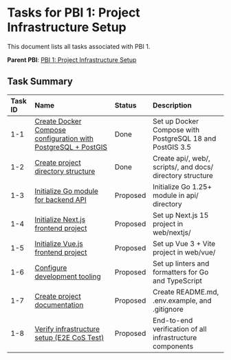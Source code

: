 # Tasks for PBI 1: Project Infrastructure Setup

This document lists all tasks associated with PBI 1.

**Parent PBI**: [PBI 1: Project Infrastructure Setup](./prd.md)

## Task Summary

| Task ID | Name | Status | Description |
| :------ | :--- | :------ | :---------- |
| 1-1 | [Create Docker Compose configuration with PostgreSQL + PostGIS](./1-1.md) | Done | Set up Docker Compose with PostgreSQL 18 and PostGIS 3.5 |
| 1-2 | [Create project directory structure](./1-2.md) | Done | Create api/, web/, scripts/, and docs/ directory structure |
| 1-3 | [Initialize Go module for backend API](./1-3.md) | Proposed | Initialize Go 1.25+ module in api/ directory |
| 1-4 | [Initialize Next.js frontend project](./1-4.md) | Proposed | Set up Next.js 15 project in web/nextjs/ |
| 1-5 | [Initialize Vue.js frontend project](./1-5.md) | Proposed | Set up Vue 3 + Vite project in web/vue/ |
| 1-6 | [Configure development tooling](./1-6.md) | Proposed | Set up linters and formatters for Go and TypeScript |
| 1-7 | [Create project documentation](./1-7.md) | Proposed | Create README.md, .env.example, and .gitignore |
| 1-8 | [Verify infrastructure setup (E2E CoS Test)](./1-8.md) | Proposed | End-to-end verification of all infrastructure components |


